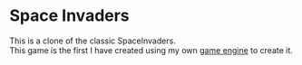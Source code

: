 # Space Invaders

This is a clone of the classic SpaceInvaders.  
This game is the first I have created using my own [game engine](https://github.com/Croer01/GameEngine) to create it.
